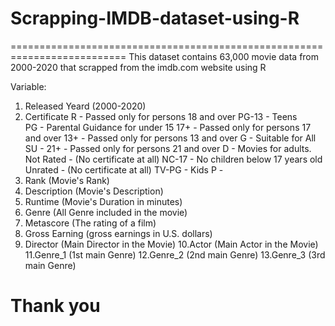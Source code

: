 # Scrapping-IMDB-dataset-using-R
==========================================================================
This dataset contains 63,000 movie data from 2000-2020
that scrapped from the imdb.com website using R

Variable:
1. Released Yeard (2000-2020)
2. Certificate
     	R          - Passed only for persons 18 and over
     	PG-13      - Teens	
     	PG         - Parental Guidance for under 15
	17+        - Passed only for persons 17 and over
	13+        - Passed only for persons 13 and over
	G          - Suitable for All
	SU         - 
	21+        - Passed only for persons 21 and over 
	D          - Movies for adults.
	Not Rated  - (No certificate at all)
	NC-17      - No children below 17 years old
	Unrated    - (No certificate at all)
	TV-PG      - Kids
	P          - 
3. Rank (Movie's Rank)
4. Description (Movie's Description)
5. Runtime (Movie's Duration in minutes)
6. Genre (All Genre included in the movie)
7. Metascore (The rating of a film)
8. Gross Earning (gross earnings in U.S. dollars)
9. Director (Main Director in the Movie)
10.Actor (Main Actor in the Movie)
11.Genre_1 (1st main Genre)
12.Genre_2 (2nd main Genre)
13.Genre_3 (3rd main Genre)

Thank you
==========================================================================



